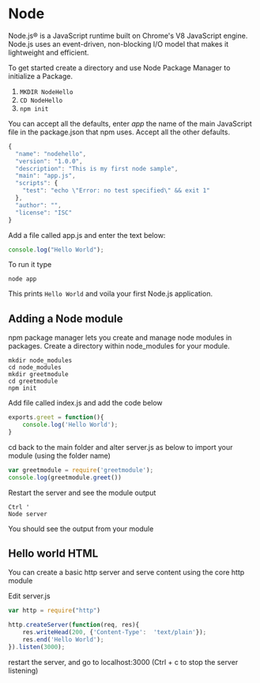 Node
====
Node.js® is a JavaScript runtime built on Chrome's V8 JavaScript engine. Node.js uses an event-driven, non-blocking I/O model that makes it lightweight and efficient. 

To get started create a directory and use Node Package Manager to initialize a Package.

1. `MKDIR NodeHello`
2. `CD NodeHello`
3. `npm init`

You can accept all the defaults, enter *app* the name of the main JavaScript file in the package.json that npm uses. Accept all the other defaults.

```javascript
{
  "name": "nodehello",
  "version": "1.0.0",
  "description": "This is my first node sample",
  "main": "app.js",
  "scripts": {
    "test": "echo \"Error: no test specified\" && exit 1"
  },
  "author": "",
  "license": "ISC"
}
```
Add a file called app.js and enter the text below: 

```javascript
console.log("Hello World");
```
To run it type

`node app`

This prints  `Hello World` and voila your first Node.js application.

Adding a Node module
--------------------
npm package manager lets you create and manage node modules in packages. Create a directory within node_modules for your module.

```
mkdir node_modules
cd node_modules
mkdir greetmodule
cd greetmodule
npm init
```
Add file called index.js and add the code below

```javascript
exports.greet = function(){
    console.log('Hello World');
}
```
cd back to the main folder and alter server.js as below to import your module (using the folder name)

```javascript
var greetmodule = require('greetmodule');
console.log(greetmodule.greet())
```
Restart the server and see the module output
```
Ctrl '
Node server
```
You should see the output from your module

Hello world HTML
----------------
You can create a basic http server and serve content using the core http module

Edit server.js

```javascript
var http = require("http")

http.createServer(function(req, res){
    res.writeHead(200, {'Content-Type':  'text/plain'});
    res.end('Hello World');
}).listen(3000);
```
restart the server, and go to localhost:3000 (Ctrl + c to stop the server listening)

